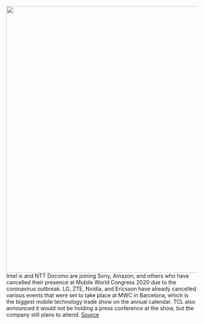 <img src='https://cdn.vox-cdn.com/thumbor/gY-retvwAayCIFC79GwWlFFCwtQ=/0x0:2040x1360/1200x800/filters:focal(1004x1025:1330x1351)/cdn.vox-cdn.com/uploads/chorus_image/image/66282673/vpavic_190701_3521_0079.0.jpg' width='700px' /><br/>
Intel is and NTT Docomo are joining Sony, Amazon, and others who have cancelled their presence at Mobile World Congress 2020 due to the coronavirus outbreak. LG, ZTE, Nvidia, and Ericsson have already cancelled various events that were set to take place at MWC in Barcelona, which is the biggest mobile technology trade show on the annual calendar. TCL also announced it would not be holding a press conference at the show, but the company still plans to attend.
<a href='https://www.theverge.com/2020/2/10/21131118/mwc-2020-coronavirus-intel-sony-amazon-cancel'> Source <a/>